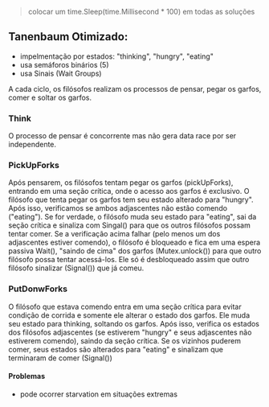 > colocar um time.Sleep(time.Millisecond * 100) em todas as soluções

## Tanenbaum Otimizado:
- impelmentação por estados: "thinking", "hungry", "eating"
- usa semáforos binários (5)
- usa Sinais (Wait Groups)

A cada ciclo, os filósofos realizam os processos de pensar, pegar os garfos, comer e soltar os garfos.
### Think
O processo de pensar é concorrente mas não gera data race por ser independente.
### PickUpForks
Após pensarem, os filósofos tentam pegar os garfos (pickUpForks), entrando em uma seção crítica, onde o acesso aos garfos é exclusivo.
O filósofo que tenta pegar os garfos tem seu estado alterado para "hungry".
Após isso, verificamos se ambos adjascentes não estão comendo ("eating"). Se for verdade, o filósofo muda seu estado para "eating", sai da seção crítica e sinaliza com Singal() para que os outros filósofos possam tentar comer.
Se a verificação acima falhar (pelo menos um dos adjascentes estiver comendo), o filósofo é bloqueado e fica em uma espera passiva Wait(), "saindo de cima" dos garfos (Mutex.unlock()) para que outro filósofo possa tentar acessá-los. Ele só é desbloqueado assim que outro filósofo sinalizar (Signal()) que já comeu.
### PutDonwForks
O filósofo que estava comendo entra em uma seção crítica para evitar condição de corrida e somente ele alterar o estado dos garfos. Ele muda seu estado para thinking, soltando os garfos. Após isso, verifica os estados dos filósofos adjascentes (se estiverem "hungry" e seus adjascentes não estiverem comendo), saindo da seção crítica. Se os vizinhos puderem comer, seus estados são alterados para "eating" e sinalizam que terminaram de comer (Signal()) 

#### Problemas
- pode ocorrer starvation em situações extremas